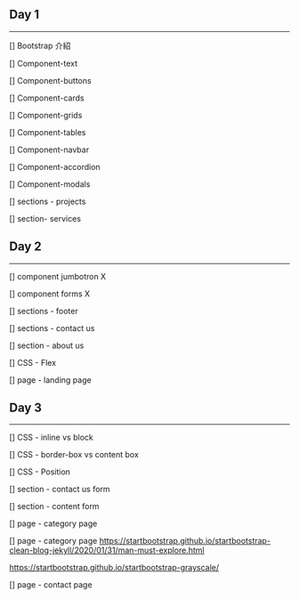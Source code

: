 ## Day 1

---

[] Bootstrap 介紹

[] Component-text

[] Component-buttons

[] Component-cards

[] Component-grids

[] Component-tables

[] Component-navbar

[] Component-accordion

[] Component-modals

[] sections - projects

[] section- services

## Day 2

---

[] component jumbotron X

[] component forms X

[] sections - footer

[] sections - contact us

[] section - about us

[] CSS - Flex

[] page - landing page

## Day 3

---

[] CSS - inline vs block

[] CSS - border-box vs content box

[] CSS - Position

[] section - contact us form

[] section - content form

[] page - category page

[] page - category page
https://startbootstrap.github.io/startbootstrap-clean-blog-jekyll/2020/01/31/man-must-explore.html

https://startbootstrap.github.io/startbootstrap-grayscale/

[] page - contact page
